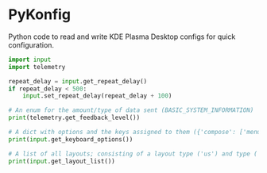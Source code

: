 # PyKonfig
Python code to read and write KDE Plasma Desktop configs for quick configuration.

```python
import input
import telemetry

repeat_delay = input.get_repeat_delay()
if repeat_delay < 500:
    input.set_repeat_delay(repeat_delay + 100)

# An enum for the amount/type of data sent (BASIC_SYSTEM_INFORMATION)
print(telemetry.get_feedback_level())

# A dict with options and the keys assigned to them ({'compose': ['menu']})
print(input.get_keyboard_options())

# A list of all layouts; consisting of a layout type ('us') and type ('euro')
print(input.get_layout_list())
```
